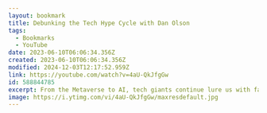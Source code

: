 ```yaml
---
layout: bookmark
title: Debunking the Tech Hype Cycle with Dan Olson
tags:
  - Bookmarks
  - YouTube
date: 2023-06-10T06:06:34.356Z
created: 2023-06-10T06:06:34.356Z
modified: 2024-12-03T12:17:52.959Z
link: https://youtube.com/watch?v=4aU-QkJfgGw
id: 588844785
excerpt: From the Metaverse to AI, tech giants continue lure us with false promises of "the next big thing."
image: https://i.ytimg.com/vi/4aU-QkJfgGw/maxresdefault.jpg
---
```

